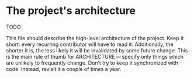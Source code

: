 # The project's architecture

TODO

This file should describe the high-level architecture of the project. Keep it short:
every recurring contributor will have to read it. Additionally, the shorter it is,
the less likely it will be invalidated by some future change. This is the main rule
of thumb for ARCHITECTURE — specify only things which are unlikely to frequently change.
Don’t try to keep it synchronized with code. Instead, revisit it a couple of times a year.
